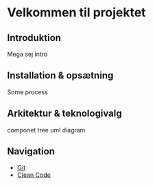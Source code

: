 # Velkommen til projektet

## Introduktion
Mega sej intro

## Installation & opsætning
Some process

## Arkitektur & teknologivalg
componet tree
uml diagram


## Navigation

- [Git](git.md)
- [Clean Code](cleanCode.md)